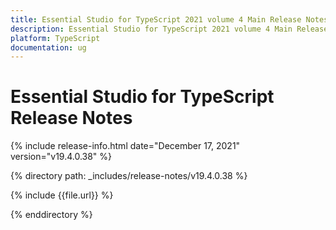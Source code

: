 ```yaml
---
title: Essential Studio for TypeScript 2021 volume 4 Main Release Notes  
description: Essential Studio for TypeScript 2021 volume 4 Main Release Notes  
platform: TypeScript
documentation: ug
---
```


# Essential Studio for TypeScript  Release Notes  

{% include release-info.html date="December 17, 2021"  version="v19.4.0.38" %} 


{% directory path: _includes/release-notes/v19.4.0.38 %}

{% include {{file.url}} %}

{% enddirectory %}